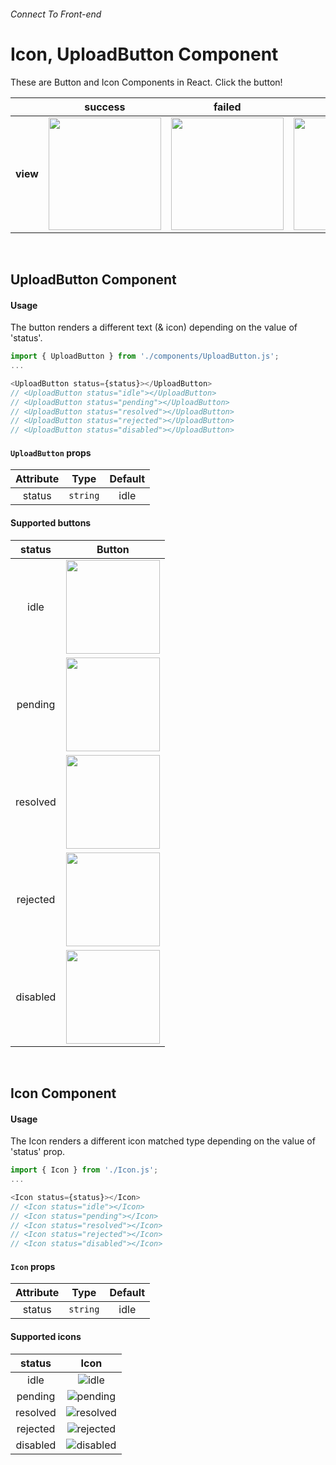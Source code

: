 ###### Connect To Front-end

# **Icon, UploadButton Component**

These are Button and Icon Components in React.
Click the button!

|          |                                                             success                                                             |                                                             failed                                                              |                                                             unabled                                                             |
| :------: | :-----------------------------------------------------------------------------------------------------------------------------: | :-----------------------------------------------------------------------------------------------------------------------------: | :-----------------------------------------------------------------------------------------------------------------------------: |
| **view** | <img src="https://user-images.githubusercontent.com/72859045/199561577-8eb89f03-7f15-4894-b222-6a9b47f5df94.gif" width="180px"> | <img src="https://user-images.githubusercontent.com/72859045/199561972-f37cbee4-4f23-49c1-8f08-7bca697c285b.gif" width="180px"> | <img src="https://user-images.githubusercontent.com/72859045/199562037-e558d446-43c2-4048-b19c-0527444fa95e.gif" width="180px"> |

<br>

## **UploadButton Component**

#### Usage

The button renders a different text (& icon) depending on the value of 'status'.

```javascript
import { UploadButton } from './components/UploadButton.js';
...

<UploadButton status={status}></UploadButton>
// <UploadButton status="idle"></UploadButton>
// <UploadButton status="pending"></UploadButton>
// <UploadButton status="resolved"></UploadButton>
// <UploadButton status="rejected"></UploadButton>
// <UploadButton status="disabled"></UploadButton>
```

#### `UploadButton` props

| Attribute |   Type   | Default |
| :-------: | :------: | :-----: |
|  status   | `string` |  idle   |

#### Supported buttons

|  status  |                                                             Button                                                              |
| :------: | :-----------------------------------------------------------------------------------------------------------------------------: |
|   idle   | <img src="https://user-images.githubusercontent.com/72859045/199574832-4c402bff-7572-48e6-9d63-c2e512ee1b70.gif" width="150px"> |
| pending  | <img src="https://user-images.githubusercontent.com/72859045/199575185-05ed59a1-8675-44dd-a8e5-231a913356d7.gif" width="150px"> |
| resolved | <img src="https://user-images.githubusercontent.com/72859045/199574749-981f4c2e-4ddc-493a-b103-ac257e53cf68.gif" width="150px"> |
| rejected | <img src="https://user-images.githubusercontent.com/72859045/199575797-2a31183c-a735-4ad4-be50-70c35c52783d.gif" width="150px"> |
| disabled | <img src="https://user-images.githubusercontent.com/72859045/199576431-dd2fba9f-a208-43f9-a853-6bde041144b6.gif" width="150px"> |

<br>

## **Icon Component**

#### Usage

The Icon renders a different icon matched type depending on the value of 'status' prop.

```javascript
import { Icon } from './Icon.js';
...

<Icon status={status}></Icon>
// <Icon status="idle"></Icon>
// <Icon status="pending"></Icon>
// <Icon status="resolved"></Icon>
// <Icon status="rejected"></Icon>
// <Icon status="disabled"></Icon>
```

#### `Icon` props

| Attribute |   Type   | Default |
| :-------: | :------: | :-----: |
|  status   | `string` |  idle   |

#### Supported icons

|  status  |                             Icon                             |
| :------: | :----------------------------------------------------------: |
|   idle   |      ![idle](./public/assets/icons/type%3Dup-arrow.svg)      |
| pending  | ![pending](./public/assets/icons/type%3Dspinner-animate.svg) |
| resolved |   ![resolved](./public/assets/icons/type%3Dcheck-mark.svg)   |
| rejected |     ![rejected](./public/assets/icons/type%3Dcross.svg)      |
| disabled |  ![disabled](./public/assets/icons/type%3Dnot-allowed.svg)   |

<!-- |status|view|
|:----:|:---:|
|idle|<img src="https://user-images.githubusercontent.com/72859045/199574832-4c402bff-7572-48e6-9d63-c2e512ee1b70.gif" width="180px">|
|pending|<img src="https://user-images.githubusercontent.com/72859045/199575185-05ed59a1-8675-44dd-a8e5-231a913356d7.gif" width="180px">|
|resolved|<img src="https://user-images.githubusercontent.com/72859045/199574749-981f4c2e-4ddc-493a-b103-ac257e53cf68.gif" width="180px">|
|rejected|<img src="https://user-images.githubusercontent.com/72859045/199575797-2a31183c-a735-4ad4-be50-70c35c52783d.gif" width="180px">|
|disabled|<img src="https://user-images.githubusercontent.com/72859045/199576431-dd2fba9f-a208-43f9-a853-6bde041144b6.gif" width="180px">| -->
